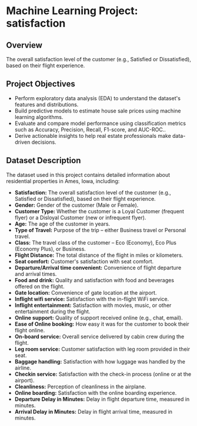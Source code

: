 # Machine Learning Project: satisfaction

## Overview  
The overall satisfaction level of the customer (e.g., Satisfied or Dissatisfied), based on their flight experience.

## Project Objectives  
- Perform exploratory data analysis (EDA) to understand the dataset's features and distributions.
- Build predictive models to estimate house sale prices using machine learning algorithms.
- Evaluate and compare model performance using classification metrics such as Accuracy, Precision, Recall, F1-score, and AUC-ROC..
- Derive actionable insights to help real estate professionals make data-driven decisions. 

## Dataset Description  
The dataset used in this project contains detailed information about residential properties in Ames, Iowa, including:

- **Satisfaction:** The overall satisfaction level of the customer (e.g., Satisfied or Dissatisfied), based on their flight experience.
- **Gender:** Gender of the customer (Male or Female).
- **Customer Type:** Whether the customer is a Loyal Customer (frequent flyer) or a Disloyal Customer (new or infrequent flyer).
- **Age:** The age of the customer in years.
- **Type of Travel:** Purpose of the trip – either Business travel or Personal travel.
- **Class:** The travel class of the customer – Eco (Economy), Eco Plus (Economy Plus), or Business.
- **Flight Distance:** The total distance of the flight in miles or kilometers.
- **Seat comfort:** Customer's satisfaction with seat comfort.
- **Departure/Arrival time convenient:** Convenience of flight departure and arrival times.
- **Food and drink:** Quality and satisfaction with food and beverages offered on the flight.
- **Gate location:** Convenience of gate location at the airport.
- **Inflight wifi service:** Satisfaction with the in-flight WiFi service.
- **Inflight entertainment:** Satisfaction with movies, music, or other entertainment during the flight.
- **Online support:** Quality of support received online (e.g., chat, email).
- **Ease of Online booking:** How easy it was for the customer to book their flight online.
- **On-board service:** Overall service delivered by cabin crew during the flight.
- **Leg room service:** Customer satisfaction with leg room provided in their seat.
- **Baggage handling:** Satisfaction with how luggage was handled by the airline.
- **Checkin service:** Satisfaction with the check-in process (online or at the airport).
- **Cleanliness:** Perception of cleanliness in the airplane.
- **Online boarding:** Satisfaction with the online boarding experience.
- **Departure Delay in Minutes:** Delay in flight departure time, measured in minutes.
- **Arrival Delay in Minutes:** Delay in flight arrival time, measured in minutes.